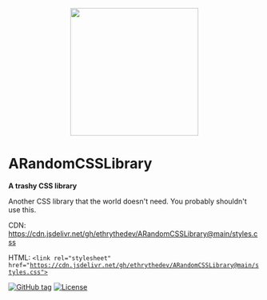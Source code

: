 <p align="center">
  <img src="https://user-images.githubusercontent.com/58019814/136682134-9b8d094f-38eb-49d0-8a9f-1e487f6b7d4d.png" height="256px">
</p>
  <h1>ARandomCSSLibrary</h1>
  <b>A trashy CSS library</b>
  
  Another CSS library that the world doesn't need. You probably shouldn't use this.

  CDN: <a href="https://cdn.jsdelivr.net/gh/ethrythedev/ARandomCSSLibrary@main/styles.css">https://cdn.jsdelivr.net/gh/ethrythedev/ARandomCSSLibrary@main/styles.css</a>
  
  HTML: <code>&lt;link rel="stylesheet" href="https://cdn.jsdelivr.net/gh/ethrythedev/ARandomCSSLibrary@main/styles.css"></code>
  
[![GitHub tag](https://img.shields.io/github/tag/EtheaaryWasTaken/ARandomCSSLibrary?include_prereleases=&sort=semver&color=blue)](https://github.com/EtheaaryWasTaken/ARandomCSSLibrary/releases/)
[![License](https://img.shields.io/badge/License-MIT-blue)](#license)

